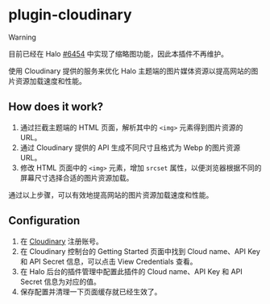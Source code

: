# plugin-cloudinary

>[!WARNING]
> 目前已经在 Halo [#6454](https://github.com/halo-dev/halo/pull/6454) 中实现了缩略图功能，因此本插件不再维护。

使用 Cloudinary 提供的服务来优化 Halo 主题端的图片媒体资源以提高网站的图片资源加载速度和性能。

## How does it work?

1. 通过拦截主题端的 HTML 页面，解析其中的 `<img>` 元素得到图片资源的 URL。
2. 通过 Cloudinary 提供的 API 生成不同尺寸且格式为 Webp 的图片资源 URL。
3. 修改 HTML 页面中的 `<img>` 元素，增加 `srcset` 属性，以便浏览器根据不同的屏幕尺寸选择合适的图片资源加载。

通过以上步骤，可以有效地提高网站的图片资源加载速度和性能。

## Configuration

1. 在 [Cloudinary](https://console.cloudinary.com/) 注册账号。
2. 在 Cloudinary 控制台的 Getting Started 页面中找到 Cloud name、API Key 和 API Secret 信息，可以点击 View Credentials 查看。
3. 在 Halo 后台的插件管理中配置此插件的 Cloud name、API Key 和 API Secret 信息为对应的值。
4. 保存配置并清理一下页面缓存就已经生效了。
